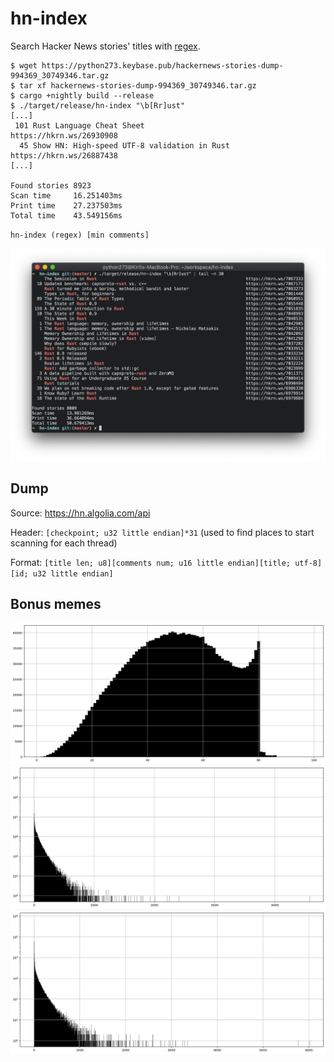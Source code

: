 # hn-index

Search Hacker News stories' titles with [regex](https://docs.rs/regex/1.5.4/regex/index.html#syntax).

```
$ wget https://python273.keybase.pub/hackernews-stories-dump-994369_30749346.tar.gz
$ tar xf hackernews-stories-dump-994369_30749346.tar.gz
$ cargo +nightly build --release
$ ./target/release/hn-index "\b[Rr]ust"
[...]
 101 Rust Language Cheat Sheet                                                        https://hkrn.ws/26930908
  45 Show HN: High-speed UTF-8 validation in Rust                                     https://hkrn.ws/26887438
[...]

Found stories 8923
Scan time     16.251403ms
Print time    27.237503ms
Total time    43.549156ms
```

`hn-index (regex) [min comments]`

![](./term.png)

## Dump

Source: https://hn.algolia.com/api

Header: `[checkpoint; u32 little endian]*31` (used to find places to start scanning for each thread)

Format: `[title len; u8][comments num; u16 little endian][title; utf-8][id; u32 little endian]`

## Bonus memes

![Title length](./hn-titles-plt.png)
![Comments](./hn-comments-plt.png)
![Points](./hn-points-plt.png)
